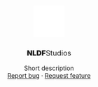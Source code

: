 <p align="center">
  <a href="https://example.com/">
    <img src="nldf.svg" alt="Logo" width=72 height=72>
  </a>

  <h3 align="center"><a  style="font-weight:900">NLDF<span style="font-weight:normal">Studios</span></a></h3>

  <p align="center">
    Short description
    <br>
    <a href="https://reponame/issues/new?template=bug.md">Report bug</a>
    ·
    <a href="https://reponame/issues/new?template=feature.md&labels=feature">Request feature</a>
  </p>
</p>
